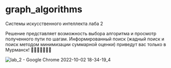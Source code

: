 # graph_algorithms
Системы искусственного интеллекта лаба 2

Решение представляет возможность выбора алгоритма и просмотр полученного пути по шагам. Информированный поиск (жадный поиск и поиск методом минимизации суммарной оценки) приведут вас только в Мурманск! 👹👹👹👹👺👺👺

![lab_2 - Google Chrome 2022-10-02 18-34-19_4](https://user-images.githubusercontent.com/83884905/193463587-c9a2e0c8-4497-4ad6-8c83-c4bcbe017792.gif)
